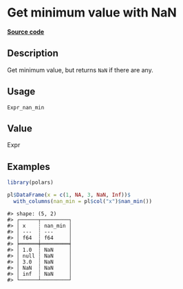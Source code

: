 
# Get minimum value with NaN

[**Source code**](https://github.com/pola-rs/r-polars/tree/0580dbe189881934960c63979bf59fc3448a21dc/R/#L)

## Description

Get minimum value, but returns <code>NaN</code> if there are any.

## Usage

<pre><code class='language-R'>Expr_nan_min
</code></pre>

## Value

Expr

## Examples

``` r
library(polars)

pl$DataFrame(x = c(1, NA, 3, NaN, Inf))$
  with_columns(nan_min = pl$col("x")$nan_min())
```

    #> shape: (5, 2)
    #> ┌──────┬─────────┐
    #> │ x    ┆ nan_min │
    #> │ ---  ┆ ---     │
    #> │ f64  ┆ f64     │
    #> ╞══════╪═════════╡
    #> │ 1.0  ┆ NaN     │
    #> │ null ┆ NaN     │
    #> │ 3.0  ┆ NaN     │
    #> │ NaN  ┆ NaN     │
    #> │ inf  ┆ NaN     │
    #> └──────┴─────────┘
